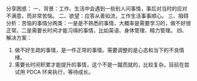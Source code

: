 分享困惑：
一、背景：工作、生活中会遇到一些别人问事情，事后对当时的应对不满意，而非常苦恼。
二、欲望：应答从善如流，工作生活事事顺心。
三、阻碍分析：苦恼的事情分两类：一是是不熟悉的事情，大概率是需要学习的，做不好很正常。二是需要长时间才能习得的事情，比如英语、身体管理、精力管理。
四、解决方案：
1. 做不好生疏的事情，是一件正常的事情。需要调整的是心态和当下的不良情绪。
2. 需要长时间积累才能提升的事情，这个不是一蹴而就的，比较复杂。目前在尝试用 PDCA 环来执行，等待成长。

